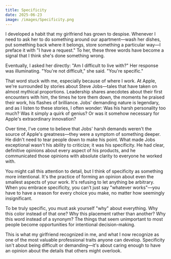 ```yaml
---
title: Specificity
date: 2025-06-23
image: /images/Specificity.png
---
```

I developed a habit that my girlfriend has grown to despise. Whenever I need to ask her to do something around our apartment—wash her dishes, put something back where it belongs, store something a particular way—I preface it with "I have a request." To her, these three words have become a signal that I think she's done something wrong.

Eventually, I asked her directly: "Am I difficult to live with?" Her response was illuminating. "You're not difficult," she said. "You're specific."

That word stuck with me, especially because of where I work. At Apple, we're surrounded by stories about Steve Jobs—tales that have taken on almost mythical proportions. Leadership shares anecdotes about their first encounters with him, the times he tore them down, the moments he praised their work, his flashes of brilliance. Jobs' demanding nature is legendary, and as I listen to these stories, I often wonder: Was his harsh personality too much? Was it simply a quirk of genius? Or was it somehow necessary for Apple's extraordinary innovation?

Over time, I've come to believe that Jobs' harsh demands weren't the source of Apple's greatness—they were a symptom of something deeper. He didn't need to tear people down to make his point. What made Jobs exceptional wasn't his ability to criticize; it was his specificity. He had clear, definitive opinions about every aspect of his products, and he communicated those opinions with absolute clarity to everyone he worked with.

You might call this attention to detail, but I think of specificity as something more intentional. It's the practice of forming an opinion about even the smallest aspects of your work. It's refusing to let anything be arbitrary. When you embrace specificity, you can't just say "whatever works"—you have to have a reason for every choice you make, no matter how seemingly insignificant.

To be truly specific, you must ask yourself "why" about everything. Why this color instead of that one? Why this placement rather than another? Why this word instead of a synonym? The things that seem unimportant to most people become opportunities for intentional decision-making.

This is what my girlfriend recognized in me, and what I now recognize as one of the most valuable professional traits anyone can develop. Specificity isn't about being difficult or demanding—it's about caring enough to have an opinion about the details that others might overlook.
